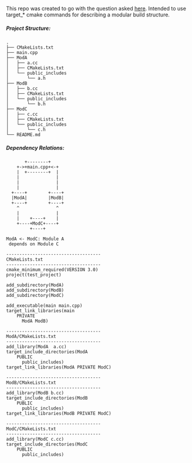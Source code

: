 This repo was created to go with the question asked [here](https://cmake.org/pipermail/cmake/2018-January/066812.html). Intended to use target_* cmake commands for describing a modular build structure.

##### Project Structure:

``` 
.
├── CMakeLists.txt
├── main.cpp
├── ModA
│   ├── a.cc
│   ├── CMakeLists.txt
│   └── public_includes
│       └── a.h
├── ModB
│   ├── b.cc
│   ├── CMakeLists.txt
│   └── public_includes
│       └── b.h
├── ModC
│   ├── c.cc
│   ├── CMakeLists.txt
│   └── public_includes
│       └── c.h
└── README.md
```
##### Dependency Relations:
```
       +--------+
    +->+main.cpp+<-+
    |  +--------+  |
    |              |
    |              |
    |              |
  +----+        +----+
  |ModA|        |ModB|
  +----+        +----+
    ^              ^
    |              |
    |    +----+    |
    +----+ModC+----+
         +----+

ModA <- ModC: Module A
 depends on Module C
```


```
------------------------------------
CMakeLists.txt
------------------------------------
cmake_minimum_required(VERSION 3.0)
project(test_project)

add_subdirectory(ModA)
add_subdirectory(ModB)
add_subdirectory(ModC)

add_executable(main main.cpp)
target_link_libraries(main 
	PRIVATE 
	  ModA ModB)
```

```
------------------------------------
ModA/CMakeLists.txt
------------------------------------
add_library(ModA  a.cc)
target_include_directories(ModA 
	PUBLIC
	  public_includes)
target_link_libraries(ModA PRIVATE ModC)
```

```
------------------------------------
ModB/CMakeLists.txt
------------------------------------
add_library(ModB b.cc)
target_include_directories(ModB 
	PUBLIC 
	  public_includes)
target_link_libraries(ModB PRIVATE ModC)
```

```
------------------------------------
ModC/CMakeLists.txt
------------------------------------
add_library(ModC c.cc)
target_include_directories(ModC 
	PUBLIC 
	  public_includes)
```
